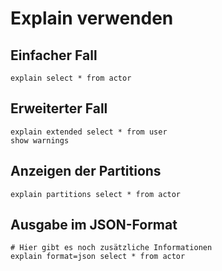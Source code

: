 # Explain verwenden 

## Einfacher Fall 

```
explain select * from actor 
```

## Erweiterter Fall
```
explain extended select * from user 
show warnings 
```

## Anzeigen der Partitions 

```
explain partitions select * from actor 
```


## Ausgabe im JSON-Format 

```
# Hier gibt es noch zusätzliche Informationen 
explain format=json select * from actor 
```
